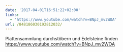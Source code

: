 ```yaml
---
date: '2017-04-01T16:51:22+02:00'
links:
  - 'https://www.youtube.com/watch?v=BNpJ_mv2WOA'
url: /848186030192812032/
---
```

Plattensammlung durchstöbern und Edelsteine finden https://www.youtube.com/watch?v=BNpJ_mv2WOA
